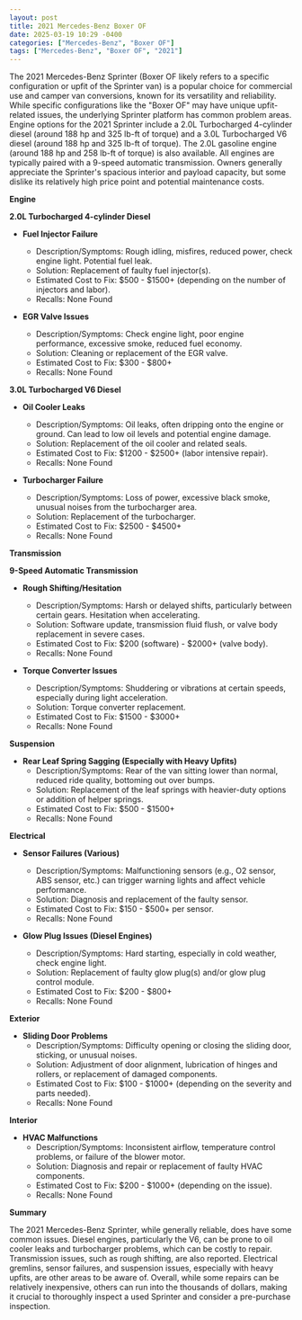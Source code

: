 ```yaml
---
layout: post
title: 2021 Mercedes-Benz Boxer OF
date: 2025-03-19 10:29 -0400
categories: ["Mercedes-Benz", "Boxer OF"]
tags: ["Mercedes-Benz", "Boxer OF", "2021"]
---
```

The 2021 Mercedes-Benz Sprinter (Boxer OF likely refers to a specific configuration or upfit of the Sprinter van) is a popular choice for commercial use and camper van conversions, known for its versatility and reliability. While specific configurations like the "Boxer OF" may have unique upfit-related issues, the underlying Sprinter platform has common problem areas. Engine options for the 2021 Sprinter include a 2.0L Turbocharged 4-cylinder diesel (around 188 hp and 325 lb-ft of torque) and a 3.0L Turbocharged V6 diesel (around 188 hp and 325 lb-ft of torque). The 2.0L gasoline engine (around 188 hp and 258 lb-ft of torque) is also available. All engines are typically paired with a 9-speed automatic transmission. Owners generally appreciate the Sprinter's spacious interior and payload capacity, but some dislike its relatively high price point and potential maintenance costs.

**Engine**

**2.0L Turbocharged 4-cylinder Diesel**

* **Fuel Injector Failure**
    * Description/Symptoms: Rough idling, misfires, reduced power, check engine light. Potential fuel leak.
    * Solution: Replacement of faulty fuel injector(s).
    * Estimated Cost to Fix: $500 - $1500+ (depending on the number of injectors and labor).
    * Recalls: None Found

* **EGR Valve Issues**
    * Description/Symptoms: Check engine light, poor engine performance, excessive smoke, reduced fuel economy.
    * Solution: Cleaning or replacement of the EGR valve.
    * Estimated Cost to Fix: $300 - $800+
    * Recalls: None Found

**3.0L Turbocharged V6 Diesel**

* **Oil Cooler Leaks**
    * Description/Symptoms: Oil leaks, often dripping onto the engine or ground. Can lead to low oil levels and potential engine damage.
    * Solution: Replacement of the oil cooler and related seals.
    * Estimated Cost to Fix: $1200 - $2500+ (labor intensive repair).
    * Recalls: None Found

* **Turbocharger Failure**
    * Description/Symptoms: Loss of power, excessive black smoke, unusual noises from the turbocharger area.
    * Solution: Replacement of the turbocharger.
    * Estimated Cost to Fix: $2500 - $4500+
    * Recalls: None Found

**Transmission**

**9-Speed Automatic Transmission**

* **Rough Shifting/Hesitation**
    * Description/Symptoms: Harsh or delayed shifts, particularly between certain gears. Hesitation when accelerating.
    * Solution: Software update, transmission fluid flush, or valve body replacement in severe cases.
    * Estimated Cost to Fix: $200 (software) - $2000+ (valve body).
    * Recalls: None Found

* **Torque Converter Issues**
    * Description/Symptoms: Shuddering or vibrations at certain speeds, especially during light acceleration.
    * Solution: Torque converter replacement.
    * Estimated Cost to Fix: $1500 - $3000+
    * Recalls: None Found

**Suspension**

* **Rear Leaf Spring Sagging (Especially with Heavy Upfits)**
    * Description/Symptoms: Rear of the van sitting lower than normal, reduced ride quality, bottoming out over bumps.
    * Solution: Replacement of the leaf springs with heavier-duty options or addition of helper springs.
    * Estimated Cost to Fix: $500 - $1500+
    * Recalls: None Found

**Electrical**

* **Sensor Failures (Various)**
    * Description/Symptoms: Malfunctioning sensors (e.g., O2 sensor, ABS sensor, etc.) can trigger warning lights and affect vehicle performance.
    * Solution: Diagnosis and replacement of the faulty sensor.
    * Estimated Cost to Fix: $150 - $500+ per sensor.
    * Recalls: None Found

* **Glow Plug Issues (Diesel Engines)**
    * Description/Symptoms: Hard starting, especially in cold weather, check engine light.
    * Solution: Replacement of faulty glow plug(s) and/or glow plug control module.
    * Estimated Cost to Fix: $200 - $800+
    * Recalls: None Found

**Exterior**

* **Sliding Door Problems**
    * Description/Symptoms: Difficulty opening or closing the sliding door, sticking, or unusual noises.
    * Solution: Adjustment of door alignment, lubrication of hinges and rollers, or replacement of damaged components.
    * Estimated Cost to Fix: $100 - $1000+ (depending on the severity and parts needed).
    * Recalls: None Found

**Interior**

* **HVAC Malfunctions**
    * Description/Symptoms: Inconsistent airflow, temperature control problems, or failure of the blower motor.
    * Solution: Diagnosis and repair or replacement of faulty HVAC components.
    * Estimated Cost to Fix: $200 - $1000+ (depending on the issue).
    * Recalls: None Found

**Summary**

The 2021 Mercedes-Benz Sprinter, while generally reliable, does have some common issues. Diesel engines, particularly the V6, can be prone to oil cooler leaks and turbocharger problems, which can be costly to repair. Transmission issues, such as rough shifting, are also reported. Electrical gremlins, sensor failures, and suspension issues, especially with heavy upfits, are other areas to be aware of. Overall, while some repairs can be relatively inexpensive, others can run into the thousands of dollars, making it crucial to thoroughly inspect a used Sprinter and consider a pre-purchase inspection.

